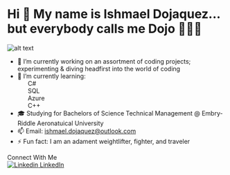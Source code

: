 # Hi 👋 My name is Ishmael Dojaquez... but everybody calls me Dojo 🤷🏻‍♂️ 

![alt text](https://cdn.wallpapersafari.com/43/39/SI8Fdn.jpg)

- 🔭 I’m currently working on an assortment of coding projects; experimenting & diving headfirst into the world of coding
- 🌱 I’m currently learning:
<br>&nbsp;&nbsp;&nbsp;&nbsp;&nbsp;&nbsp;C#
<br>&nbsp;&nbsp;&nbsp;&nbsp;&nbsp;&nbsp;SQL
<br>&nbsp;&nbsp;&nbsp;&nbsp;&nbsp;&nbsp;Azure
<br>&nbsp;&nbsp;&nbsp;&nbsp;&nbsp;&nbsp;C++
- 🎓 Studying for Bachelors of Science Technical Management @ Embry-Riddle Aeronatuical University
- 📫 Email: ishmael.dojaquez@outlook.com
- ⚡ Fun fact: I am an adament weightlifter, fighter, and traveler


Connect With Me
<br>[![Linkedin](https://i.imgur.com/PZMBafx.png) LinkedIn](https://www.linkedin.com/in/ishmael-dojaquez)


<!--
**IshmaelDojaquez/IshmaelDojaquez** is a ✨ _special_ ✨ repository because its `README.md` (this file) appears on your GitHub profile.


- 🔭 I’m currently working on an assortment of coding projects; experimenting & diving headfirst into the world of coding
- 🌱 I’m currently learning 
    -C#
    -SQL
    -Azure
    -C++
- 🎓 Studying for Bachelors of Science Technical Management @ Embry-Riddle Aeronatuical University
- 📫 Email: ishmael.dojaquez@outlook.com
- ⚡ Fun fact: I am an adament weightlifter, fighter, and traveler



